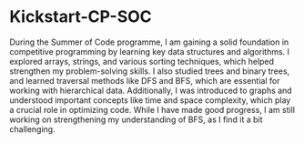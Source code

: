 # Kickstart-CP-SOC
During the Summer of Code programme, I am gaining a solid foundation in competitive programming by learning key data structures and algorithms. I explored arrays, strings, and various sorting techniques, which helped strengthen my problem-solving skills. I also studied trees and binary trees, and learned traversal methods like DFS and BFS, which are essential for working with hierarchical data. Additionally, I was introduced to graphs and understood important concepts like time and space complexity, which play a crucial role in optimizing code. While I have made good progress, I am still working on strengthening my understanding of BFS, as I find it a bit challenging. 
